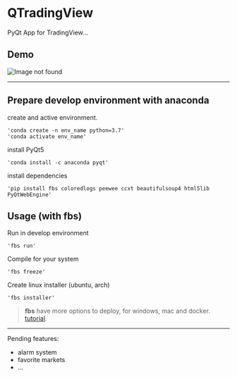 # QTradingView
PyQt App for TradingView...

## Demo

![Image not found](/ruta/a/la/imagen.jpg)

---

## Prepare develop environment with anaconda

create and active environment.

    'conda create -n env_name python=3.7'
    'conda activate env_name'

install PyQt5

    'conda install -c anaconda pyqt'

install dependencies

    'pip install fbs coloredlogs peewee ccxt beautifulsoup4 html5lib PyQtWebEngine'


## Usage (with fbs)

Run in develop environment

    'fbs run'

Compile for your system

    'fbs freeze'

Create linux installer (ubuntu, arch)

    'fbs installer'

> **fbs** have more options to deploy, for windows, mac and docker. [tutorial](https://github.com/mherrmann/fbs-tutorial).

---

Pending features:

- alarm system
- favorite markets
- ...
